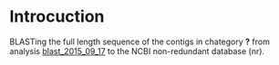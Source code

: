 # Introcuction
BLASTing the full length sequence of the contigs in chategory **?** from analysis [blast_2015_09_17](https://github.com/mtop/Fucus_vesiculosus_genome_project/tree/master/test/blast_20150917_to_nr) to the NCBI non-redundant database (nr).
